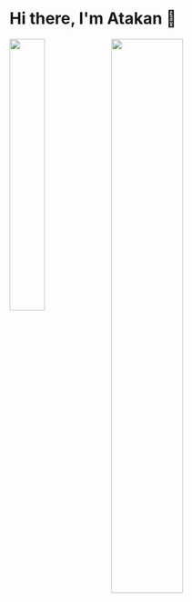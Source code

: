 # Hi there, I'm Atakan 👋

<img aling="left" width="50%" src="https://github-readme-stats.vercel.app/api?username=atakankizilyuce&show_icons=true&theme=github_dark" />

<img align="left" width="35%" src="https://github-readme-stats.vercel.app/api/top-langs/?username=atakankizilyuce&theme=github_dark" />
